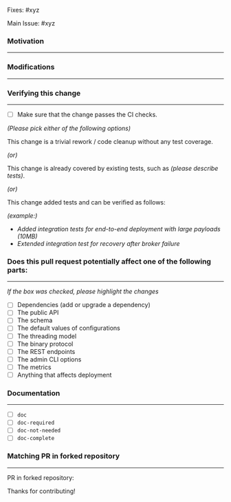 <!-- Thanks for sending the pull request! -->

<!--
### Contribution Checklist

  - PR title format should be *type(scope): subject*. For details, see *[Pull Request Title](https://github.com/cubefs/cubefs/blob/master/.github/workflows/check_pull_request.yml)*.

  - Fill out the template below to describe the changes contributed by the pull request. That will give reviewers the context they need to do the review.

  - Each pull request should address only one issue, not mix up code from multiple issues.

  - Each commit in the pull request has a meaningful commit message. For details, see *[Commit Message](https://github.com/cubefs/cubefs/blob/master/.github/workflows/check_pull_request.yml)*

  - Once all items of the checklist are addressed, remove the above text and this checklist, leaving only the filled out template below.
-->

<!-- Either this PR fixes an issue, -->

Fixes: #xyz

<!-- or this PR is one task of an issue. -->

Main Issue: #xyz


### Motivation
--------------

<!-- Explain here the context, and why you're making that change. What is the problem you're trying to solve. -->

### Modifications
-----------------

<!-- Describe the modifications you've done. -->

### Verifying this change
-----------------

- [ ] Make sure that the change passes the CI checks.

*(Please pick either of the following options)*

This change is a trivial rework / code cleanup without any test coverage.

*(or)*

This change is already covered by existing tests, such as *(please describe tests)*.

*(or)*

This change added tests and can be verified as follows:

*(example:)*
  - *Added integration tests for end-to-end deployment with large payloads (10MB)*
  - *Extended integration test for recovery after broker failure*

### Does this pull request potentially affect one of the following parts:
-----------------

<!-- DO NOT REMOVE THIS SECTION. CHECK THE PROPER BOX ONLY. -->

*If the box was checked, please highlight the changes*

- [ ] Dependencies (add or upgrade a dependency)
- [ ] The public API
- [ ] The schema
- [ ] The default values of configurations
- [ ] The threading model
- [ ] The binary protocol
- [ ] The REST endpoints
- [ ] The admin CLI options
- [ ] The metrics
- [ ] Anything that affects deployment

### Documentation
-----------------

<!-- DO NOT REMOVE THIS SECTION. CHECK THE PROPER BOX ONLY. -->

- [ ] `doc` <!-- Your PR contains doc changes. -->
- [ ] `doc-required` <!-- Your PR changes impact docs and you will update later -->
- [ ] `doc-not-needed` <!-- Your PR changes do not impact docs -->
- [ ] `doc-complete` <!-- Docs have been already added -->

### Matching PR in forked repository
-----------------

PR in forked repository: <!-- ENTER URL HERE -->

<!--
After opening this PR, the build in apache/pulsar will fail and instructions will
be provided for opening a PR in the PR author's forked repository.

apache/pulsar pull requests should be first tested in your own fork since the 
apache/pulsar CI based on GitHub Actions has constrained resources and quota.
GitHub Actions provides separate quota for pull requests that are executed in 
a forked repository.

The tests will be run in the forked repository until all PR review comments have
been handled, the tests pass and the PR is approved by a reviewer.
-->

Thanks for contributing!
